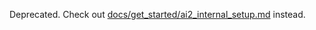 Deprecated. Check out [docs/get_started/ai2_internal_setup.md](docs/get_started/ai2_internal_setup.md) instead.